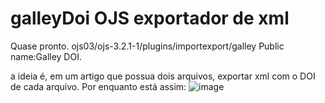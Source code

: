 # galleyDoi OJS exportador de xml

Quase pronto.
ojs03/ojs-3.2.1-1/plugins/importexport/galley
Public name:Galley DOI.

a ideia é, em um artigo que possua dois arquivos, exportar xml com o DOI de cada arquivo. Por enquanto está assim:
![image](https://user-images.githubusercontent.com/114300053/220708491-22821f4e-b505-49c4-ab99-884e98efff38.png)




